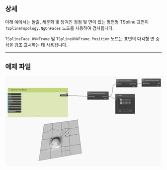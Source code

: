 ## 상세
아래 예에서는 돌출, 세분화 및 당겨진 정점 및 면이 있는 평면형 TSpline 표면이 `TSplineTopology.NgOnFaces` 노드를 사용하여 검사됩니다.

`TSplineFace.UVNFrame` 및 `TSplineUVNFrame.Position` 노드는 표면의 다각형 면 중심을 강조 표시하는 데 사용됩니다.
___
## 예제 파일

![TSplineTopology.NGonFaces](./Autodesk.DesignScript.Geometry.TSpline.TSplineTopology.NGonFaces_img.jpg)
